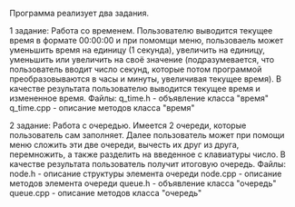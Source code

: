 Программа реализует два задания.

1 задание: Работа со временем. Пользователю выводится текущее время в формате 00:00:00 и при помомщи меню, пользоваель может уменьшить время на единицу (1 секунда), увеличить на единицу, уменьшить или увеличить на своё значение (подразумевается, что пользователь вводит число секунд, которые потом программой преобразовываются в часы и минуты, увеличивая текущее время).
В качестве результата пользователю выводится текущее время и измененное время.
Файлы: q_time.h - объявление класса "время"
q_time.cpp - описание методов класса "время"

2 задание: Работа с очередью. Имеется 2 очереди, которые пользователь сам заполняет. Далее пользователь может при помощи меню сложить эти две очереди, вычесть их друг из друга, перемножить, а также разделить на введенное с клавиатуры число. В качестве результата пользователь получит итоговую очередь.
Файлы: 
node.h - описание структуры элемента очереди
node.cpp - описание методов элемента очереди
queue.h - объявление класса "очередь"
queue.cpp - описание методов класса "очередь"
